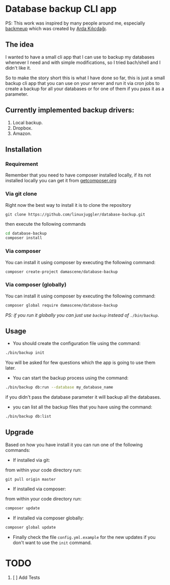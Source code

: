 # Database backup CLI app

PS: This work was inspired by many people around me, especially [backmeup](https://github.com/Ardakilic/backmeup) which was created by [Arda Kılıçdağı](https://github.com/Ardakilic).
  
## The idea
  
  I wanted to have a small cli app that I can use to backup my databases whenever I need and with simple modifications,
  so I tried bach/shell and I didn't like it.
  
  So to make the story short this is what I have done so far, this is just a small backup cli app that you can use on 
  your server and run it via cron jobs to create a backup for all your databases or for one of them if you pass it as a parameter.

## Currently implemented backup drivers:

1. Local backup.
2. Dropbox.
3. Amazon.

## Installation

### Requirement

Remember that you need to have composer installed locally, if its not installed locally you can get it from [getcomposer.org](https://getcomposer.org/)

### Via git clone

Right now the best way to install it is to clone the repository

```git
git clone https://github.com/linuxjuggler/database-backup.git
```

then execute the following commands

```bash
cd database-backup
composer install
```

### Via composer

You can install it using composer by executing the following command:

```bash
composer create-project damascene/database-backup
```

### Via composer (globally)

You can install it using composer by executing the following command:

```bash
composer global require damascene/database-backup
```

_PS: if you run it globally you can just use `backup` instead of `./bin/backup`._

## Usage

- You should create the configuration file using the command:

```bash
./bin/backup init
```

You will be asked for few questions which the app is going to use them later.

- You can start the backup process using the command:

```bash
./bin/backup db:run --database my_database_name
```

if you didn't pass the database parameter it will backup all the databases.

- you can list all the backup files that you have using the command:

```bash
./bin/backup db:list
```

## Upgrade

Based on how you have install it you can run one of the following commands:

- If installed via git:

from within your code directory run:

```git
git pull origin master
```

- If installed via composer:

from within your code directory run:

```bash
composer update
```

- If installed via composer globally:

```bash
composer global update
```

- Finally check the file `config.yml.example` for the new updates if you don't want to use the `init` command.

# TODO

1. [ ] Add Tests
